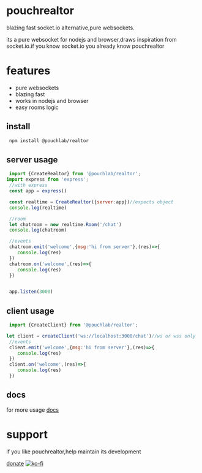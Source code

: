 # pouchrealtor
 
blazing fast socket.io alternative,pure websockets.

its a pure websocket for nodejs and browser,draws inspiration from socket.io.if you know socket.io you already know pouchrealtor

# features
* pure websockets
* blazing fast
* works in nodejs and browser
* easy rooms logic


## install
```bash
 npm install @pouchlab/realtor
```

## server usage

```js
 import {CreateRealtor} from '@pouchlab/realtor';
import express from 'express';
 //with express
 const app = express()

 const realtime = CreateRealtor({server:app})//expects object
 console.log(realtime)

 //room
 let chatroom = new realtime.Room('/chat')
 console.log(chatroom)

 //events
 chatroom.emit('welcome',{msg:'hi from server'},(res)=>{
    console.log(res)
 })
 chatroom.on('welcome',(res)=>{
    console.log(res)
 })


 app.listen(3000)

```

## client usage

```js
 import {CreateClient} from '@pouchlab/realtor';

let client = createClient('ws://localhost:3000/chat')//ws or wss only
 //events
 client.emit('welcome',{msg:'hi from server'},(res)=>{
    console.log(res)
 })
 client.on('welcome',(res)=>{
    console.log(res)
 })

```

## docs
for more usage [docs](https://pouchrealtor.vercel.app)

# support
 if you like pouchrealtor,help maintain its development
 
[donate](https://ko-fi.com/pouchlabs)
[![ko-fi](https://ko-fi.com/img/githubbutton_sm.svg)](https://ko-fi.com/H2H3XBF9G) 
